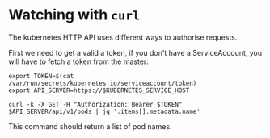 # Watching with `curl`

The kubernetes HTTP API uses different ways to authorise requests.

First we need to get a valid a token, if you don't have a ServiceAccount, you will have to fetch a token from the master:

    export TOKEN=$(cat /var/run/secrets/kubernetes.io/serviceaccount/token)
    export API_SERVER=https://$KUBERNETES_SERVICE_HOST

    curl -k -X GET -H "Authorization: Bearer $TOKEN"   $API_SERVER/api/v1/pods | jq '.items[].metadata.name'

This command should return a list of pod names.
